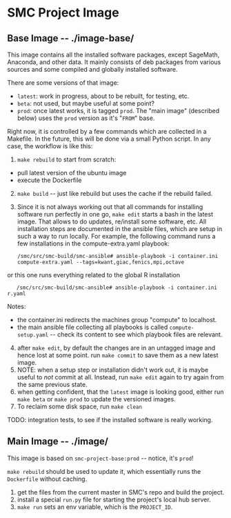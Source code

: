 # SMC Project Image

## Base Image -- ./image-base/

This image contains all the installed software packages, except SageMath, Anaconda, and other data. It mainly consists of deb packages from various sources and some compiled and globally installed software.

There are some versions of that image:

* `latest`: work in progress, about to be rebuilt, for testing, etc.
* `beta`: not used, but maybe useful at some point?
* `prod`: once latest works, it is tagged `prod`. The "main image" (described below) uses the `prod` version as it's "`FROM`" base.

Right now, it is controlled by a few commands which are collected in a Makefile. In the future, this will be done via a small Python script. In any case, the workflow is like this:

1. `make rebuild` to start from scratch:
  * pull latest version of the ubuntu image
  * execute the Dockerfile
2. `make build` -- just like rebuild but uses the cache if the rebuild failed.
3. Since it is not always working out that all commands for installing software run perfectly in one go, `make edit` starts a bash in the latest image. That allows to do updates, re/install some software, etc. All installation steps are documented in the ansible files, which are setup in such a way to run locally. For example, the following command runs a few installations in the compute-extra.yaml playbook:

       /smc/src/smc-build/smc-ansible# ansible-playbook -i container.ini compute-extra.yaml --tags=kwant,giac,fenics,mpi,octave

  or this one runs everything related to the global R installation

       /smc/src/smc-build/smc-ansible# ansible-playbook -i container.ini r.yaml

  Notes:
  * the container.ini redirects the machines group "compute" to localhost.
  * the main ansible file collecting all playbooks is called `compute-setup.yaml` -- check its content to see which playbook files are relevant.
4. after `make edit`, by default the changes are in an untagged image and hence lost at some point. run `make commit` to save them as a new latest image.
  1. NOTE: when a setup step or installation didn't work out, it is maybe useful to *not* commit at all. Instead, run `make edit` again to try again from the same previous state.
5. when getting confident, that the `latest` image is looking good, either run `make beta` or `make prod` to update the versioned images.
6. To reclaim some disk space, run `make clean`

TODO: integration tests, to see if the installed software is really working.

## Main Image -- ./image/

This image is based on `smc-project-base:prod` -- notice, it's `prod`!

`make rebuild` should be used to update it, which essentially runs the `Dockerfile` without caching.

1. get the files from the current master in SMC's repo and build the project.
2. install a special `run.py` file for starting the project's local hub server.
3. `make run` sets an env variable, which is the `PROJECT_ID`.


